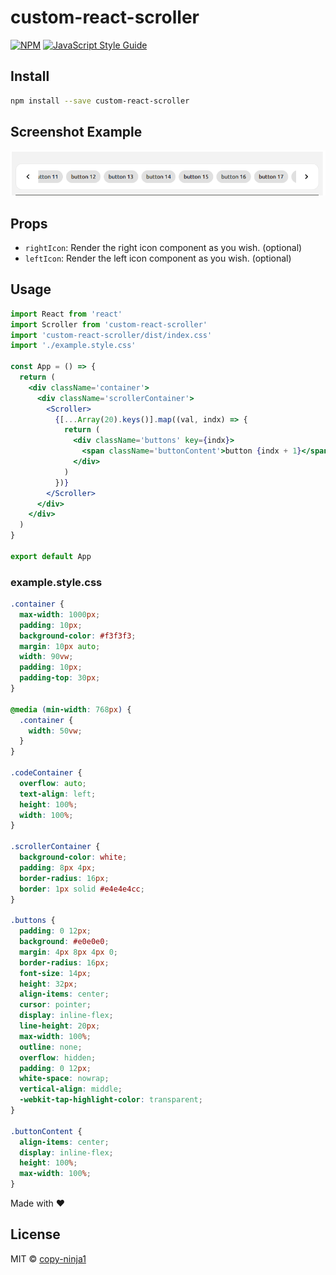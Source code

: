# custom-react-scroller

[![NPM](https://img.shields.io/npm/v/custom-react-scroller.svg)](https://www.npmjs.com/package/custom-react-scroller) [![JavaScript Style Guide](https://img.shields.io/badge/code_style-standard-brightgreen.svg)](https://standardjs.com)

## Install

```bash
npm install --save custom-react-scroller
```

## Screenshot Example

![alt text](https://github.com/copy-ninja1/custom-react-scroller/blob/main/example/public/custom-react-scroller.png?raw=true)

## Props

- `rightIcon`: Render the right icon component as you wish. (optional)
- `leftIcon`: Render the left icon component as you wish. (optional)

## Usage

```jsx
import React from 'react'
import Scroller from 'custom-react-scroller'
import 'custom-react-scroller/dist/index.css'
import './example.style.css'

const App = () => {
  return (
    <div className='container'>
      <div className='scrollerContainer'>
        <Scroller>
          {[...Array(20).keys()].map((val, indx) => {
            return (
              <div className='buttons' key={indx}>
                <span className='buttonContent'>button {indx + 1}</span>
              </div>
            )
          })}
        </Scroller>
      </div>
    </div>
  )
}

export default App
```

### example.style.css

```css
.container {
  max-width: 1000px;
  padding: 10px;
  background-color: #f3f3f3;
  margin: 10px auto;
  width: 90vw;
  padding: 10px;
  padding-top: 30px;
}

@media (min-width: 768px) {
  .container {
    width: 50vw;
  }
}

.codeContainer {
  overflow: auto;
  text-align: left;
  height: 100%;
  width: 100%;
}

.scrollerContainer {
  background-color: white;
  padding: 8px 4px;
  border-radius: 16px;
  border: 1px solid #e4e4e4cc;
}

.buttons {
  padding: 0 12px;
  background: #e0e0e0;
  margin: 4px 8px 4px 0;
  border-radius: 16px;
  font-size: 14px;
  height: 32px;
  align-items: center;
  cursor: pointer;
  display: inline-flex;
  line-height: 20px;
  max-width: 100%;
  outline: none;
  overflow: hidden;
  padding: 0 12px;
  white-space: nowrap;
  vertical-align: middle;
  -webkit-tap-highlight-color: transparent;
}

.buttonContent {
  align-items: center;
  display: inline-flex;
  height: 100%;
  max-width: 100%;
}
```

Made with :heart:

## License

MIT © [copy-ninja1](https://github.com/copy-ninja1)
